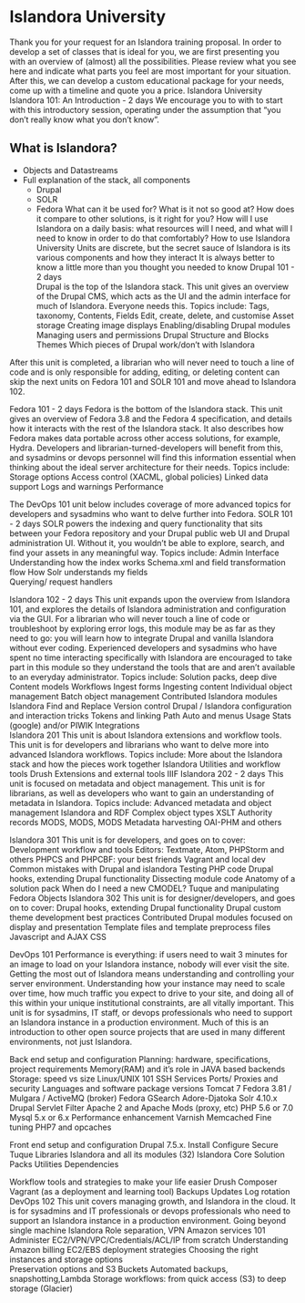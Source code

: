 # Islandora University

Thank you for your request for an Islandora training proposal. In order to develop a set of classes that is ideal for you, we are first presenting you with an overview of (almost) all the possibilities. Please review what you see here and indicate what parts you feel are most important for your situation. After this, we can develop a custom educational package for your needs, come up with a timeline and quote you a price.
Islandora University
Islandora 101: An Introduction - 2 days 
We encourage you to with to start with this introductory session, operating under the assumption that “you don’t really know what you don’t know”. 


## What is Islandora?
* Objects and Datastreams
* Full explanation of the stack, all components
    * Drupal
    * SOLR
    * Fedora
What can it be used for? What is it not so good at?
How does it compare to other solutions, is it right for you?
How will I use Islandora on a daily basis: what resources will I need, and what will I need to know in order to do that comfortably?
How to use Islandora University
Units are discrete, but the secret sauce of Islandora is its various components and how they interact
It is always better to know a little more than you thought you needed to know
Drupal 101 - 2 days  
Drupal is the top of the Islandora stack. This unit gives an overview of the Drupal CMS, which acts as the UI and the admin interface for much of Islandora. Everyone needs this. Topics include:
Tags, taxonomy, Contents, Fields
Edit, create, delete, and customise
Asset storage
Creating image displays
Enabling/disabling Drupal modules
Managing users and permissions
Drupal Structure and Blocks
Themes
Which pieces of Drupal work/don’t with Islandora

After this unit is completed, a librarian who will never need to touch a line of code and is only responsible for adding, editing, or deleting content can skip the next units on Fedora 101 and SOLR 101 and move ahead to Islandora 102. 

Fedora 101 - 2 days 
Fedora is the bottom of the Islandora stack. This unit gives an overview of Fedora 3.8 and the Fedora 4 specification, and details how it interacts with the rest of the Islandora stack. It also describes how Fedora makes data portable across other access solutions, for example, Hydra. Developers and librarian-turned-developers will benefit from this, and sysadmins or devops personnel will find this information essential when thinking about the ideal server architecture for their needs. 
Topics include:
Storage options
Access control (XACML, global policies)
Linked data support
Logs and warnings
Performance

The DevOps 101 unit below includes coverage of more advanced topics for developers and sysadmins who want to delve further into Fedora.
SOLR 101 - 2 days
SOLR powers the indexing and query functionality that sits between your Fedora repository and your Drupal public web UI and Drupal administration UI. Without it, you wouldn’t be able to explore, search, and find your assets in any meaningful way. 
Topics include:
Admin Interface  
Understanding how the index works
Schema.xml and field transformation flow 
How Solr understands my fields 	
Querying/ request handlers 

Islandora 102 - 2 days
This unit expands upon the overview from Islandora 101, and explores the details of Islandora administration and configuration via the GUI. For a librarian who will never touch a line of code or troubleshoot by exploring error logs, this module may be as far as they need to go: you will learn how to integrate Drupal and vanilla Islandora without ever coding. Experienced developers and sysadmins who have spent no time interacting specifically with Islandora are encouraged to take part in this module so they understand the tools that are and aren’t available to an everyday administrator.
Topics include:
Solution packs, deep dive
Content models
Workflows
Ingest forms
Ingesting content
Individual object management
Batch object management
Contributed Islandora modules
Islandora Find and Replace
Version control
Drupal / Islandora configuration and interaction tricks
Tokens and linking
Path Auto and menus 
Usage Stats (google) and/or PIWIK Integrations	
Islandora 201 
This unit is about Islandora extensions and workflow tools. This unit is for developers and librarians who want to delve more into advanced Islandora workflows. Topics include:
More about the Islandora stack and how the pieces work together
Islandora Utilities and workflow tools
Drush
Extensions and external tools
IIIF
Islandora 202 - 2 days 
This unit is focused on metadata and object management. This unit is for librarians, as well as developers who  want to gain an understanding of metadata in Islandora. Topics include:
Advanced metadata and object management 
Islandora and RDF
Complex object types
XSLT
Authority records
MODS, MODS, MODS
Metadata harvesting
 OAI-PHM and others


Islandora 301 
This unit is for developers, and goes on to cover:
Development workflow and tools
Editors: Textmate, Atom, PHPStorm and others
PHPCS and PHPCBF: your best friends
Vagrant and local dev
Common mistakes with Drupal and islandora
Testing PHP code
Drupal hooks, extending Drupal functionality
Dissecting module code
Anatomy of a solution pack
When do I need a new CMODEL?
Tuque and manipulating Fedora Objects
Islandora 302 
This unit is for designer/developers, and goes on to cover:
Drupal hooks, extending Drupal functionality
Drupal custom theme development best practices
Contributed Drupal modules focused on display and presentation
Template files and template preprocess files
Javascript and AJAX
CSS

DevOps 101
Performance is everything: if users need to wait 3 minutes for an image to load on your Islandora instance, nobody will ever visit the site. Getting the most out of Islandora means understanding and controlling your server environment. Understanding how your instance may need to scale over time, how much traffic you expect to drive to your site, and doing all of this within your unique institutional constraints, are all vitally important. This unit is for sysadmins, IT staff, or devops professionals who need to support an Islandora instance in a production environment. Much of this is an introduction to other open source projects that are used in many different environments, not just Islandora.

Back end setup and configuration
Planning: hardware, specifications, project requirements
Memory(RAM) and it’s role in JAVA based backends
Storage: speed vs size 
Linux/UNIX 101
SSH
Services
Ports/ Proxies and security
Languages and software package versions
Tomcat 7 
Fedora 3.81 / Mulgara / ActiveMQ (broker)
Fedora GSearch
Adore-Djatoka
Solr 4.10.x
Drupal Servlet Filter
Apache 2 and Apache Mods (proxy, etc)
PHP 5.6 or 7.0
Mysql 5.x or 6.x
Performance enhancement
Varnish
Memcached
Fine tuning PHP7 and opcaches
	
Front end setup and configuration
Drupal 7.5.x. 
Install
Configure
Secure
Tuque
Libraries
Islandora and all its modules (32)
Islandora Core
Solution Packs
Utilities
Dependencies	

Workflow tools and strategies to make your life easier
Drush
Composer
Vagrant (as a deployment and learning tool)
Backups
Updates
Log rotation
DevOps 102 
This unit covers managing growth, and Islandora in the cloud. It is for sysadmins and IT professionals or devops professionals who need to support an Islandora instance in a production environment.
Going beyond single machine Islandora
Role separation, VPN
Amazon services 101
Administer EC2/VPN/VPC/Credentials/ACL/IP from scratch
Understanding Amazon billing
EC2/EBS deployment strategies
Choosing the right instances and storage options	
Preservation options and S3 Buckets
Automated backups, snapshotting,Lambda
Storage workflows: from quick access (S3) to deep storage (Glacier)



